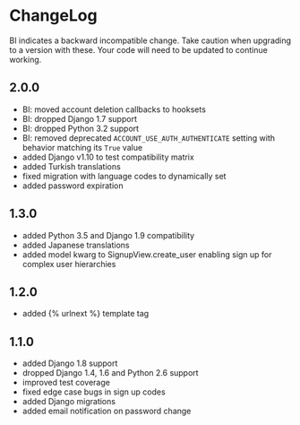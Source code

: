 # ChangeLog

BI indicates a backward incompatible change. Take caution when upgrading to a
version with these. Your code will need to be updated to continue working.

## 2.0.0

 * BI: moved account deletion callbacks to hooksets
 * BI: dropped Django 1.7 support
 * BI: dropped Python 3.2 support
 * BI: removed deprecated `ACCOUNT_USE_AUTH_AUTHENTICATE` setting with behavior matching its `True` value
 * added Django v1.10 to test compatibility matrix
 * added Turkish translations
 * fixed migration with language codes to dynamically set
 * added password expiration

## 1.3.0

 * added Python 3.5 and Django 1.9 compatibility
 * added Japanese translations
 * added model kwarg to SignupView.create_user enabling sign up for complex user hierarchies

## 1.2.0

 * added {% urlnext %} template tag

## 1.1.0

 * added Django 1.8 support
 * dropped Django 1.4, 1.6 and Python 2.6 support
 * improved test coverage
 * fixed edge case bugs in sign up codes
 * added Django migrations
 * added email notification on password change
